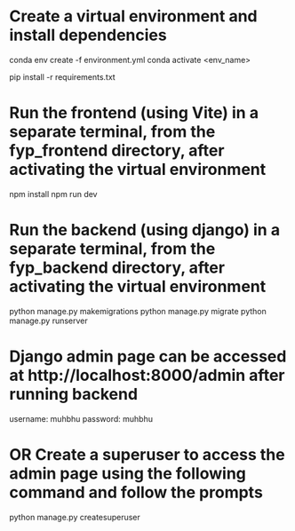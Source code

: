 # Create a virtual environment and install dependencies
conda env create -f environment.yml
conda activate <env_name>

pip install -r requirements.txt

# Run the frontend (using Vite) in a separate terminal, from the fyp_frontend directory, after activating the virtual environment
npm install
npm run dev

# Run the backend (using django) in a separate terminal, from the fyp_backend directory, after activating the virtual environment
python manage.py makemigrations
python manage.py migrate
python manage.py runserver

# Django admin page can be accessed at http://localhost:8000/admin after running backend
username: muhbhu
password: muhbhu

# OR Create a superuser to access the admin page using the following command and follow the prompts
python manage.py createsuperuser

